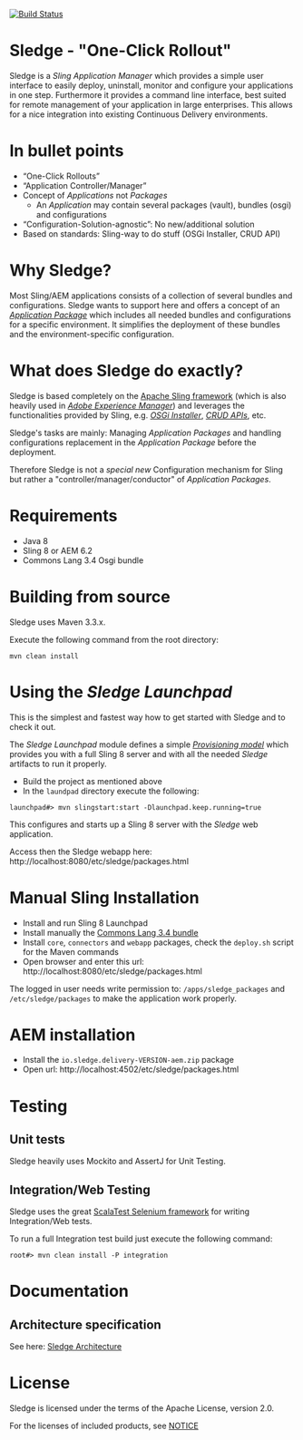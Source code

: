 [![Build Status](https://travis-ci.org/unic/sledge.svg?branch=develop)](https://travis-ci.org/unic/sledge)

Sledge - "One-Click Rollout"
============================

Sledge is a _Sling Application Manager_ which provides a simple user interface to easily deploy, uninstall, monitor and configure your applications in one step. 
Furthermore it provides a command line interface, best suited for remote management of your application in large enterprises. This allows for a nice integration into existing Continuous Delivery environments.

# In bullet points

* “One-Click Rollouts”
* “Application Controller/Manager”
* Concept of _Applications_ not _Packages_
  * An _Application_ may contain several packages (vault), bundles (osgi) and configurations
* “Configuration-Solution-agnostic”: No new/additional solution
* Based on standards: Sling-way to do stuff (OSGi Installer, CRUD API)

# Why Sledge?

Most Sling/AEM applications consists of a collection of several bundles and configurations. Sledge wants to support here and offers a concept of an [_Application Package_](https://github.com/unic/sledge/blob/develop/docs/src/main/markdown/sledge-architecture.md#applicationpackage) which includes all needed bundles and configurations for a specific environment. It simplifies the deployment of these bundles and the environment-specific configuration.

# What does Sledge do exactly?

Sledge is based completely on the [Apache Sling framework](https://sling.apache.org) (which is also heavily used in [_Adobe Experience Manager_](docs.adobe.com/docs/en/aem.html)) and leverages the functionalities provided by Sling, e.g. [_OSGi Installer_](https://sling.apache.org/documentation/bundles/osgi-installer.html), [_CRUD APIs_](https://sling.apache.org/documentation/the-sling-engine/sling-api-crud-support.html), etc.

Sledge's tasks are mainly: Managing _Application Packages_ and handling configurations replacement in the _Application Package_ before the deployment. 

Therefore Sledge is not a _special new_ Configuration mechanism for Sling but rather a "controller/manager/conductor" of _Application Packages_.

# Requirements

* Java 8
* Sling 8 or AEM 6.2
* Commons Lang 3.4 Osgi bundle


# Building from source

Sledge uses Maven 3.3.x.

Execute the following command from the root directory:

```
mvn clean install
```

# Using the _Sledge Launchpad_

This is the simplest and fastest way how to get started with Sledge and to check it out.

The _Sledge Launchpad_ module defines a simple [_Provisioning model_](https://sling.apache.org/documentation/development/slingstart.html) which
provides you with a full Sling 8 server and with all the needed _Sledge_ artifacts to run it properly.

* Build the project as mentioned above
* In the `laundpad` directory execute the following:
```
launchpad#> mvn slingstart:start -Dlaunchpad.keep.running=true
```

This configures and starts up a Sling 8 server with the _Sledge_ web application.

Access then the Sledge webapp here: http://localhost:8080/etc/sledge/packages.html

# Manual Sling Installation

* Install and run Sling 8 Launchpad
* Install manually the [Commons Lang 3.4 bundle](https://commons.apache.org/proper/commons-lang/download_lang.cgi)
* Install `core`, `connectors` and `webapp` packages, check the `deploy.sh` script for the Maven commands
* Open browser and enter this url: http://localhost:8080/etc/sledge/packages.html

The logged in user needs write permission to: `/apps/sledge_packages` and `/etc/sledge/packages` to make the application work properly.

# AEM installation

* Install the `io.sledge.delivery-VERSION-aem.zip` package
* Open url: http://localhost:4502/etc/sledge/packages.html

# Testing

## Unit tests

Sledge heavily uses Mockito and AssertJ for Unit Testing.

## Integration/Web Testing

Sledge uses the great [ScalaTest Selenium framework](http://www.scalatest.org/user_guide/using_selenium) for writing Integration/Web tests.

To run a full Integration test build just execute the following command:
```
root#> mvn clean install -P integration
```


# Documentation

## Architecture specification

See here: [Sledge Architecture](docs/src/main/markdown/sledge-architecture.md)


# License

Sledge is licensed under the terms of the Apache License, version 2.0.

For the licenses of included products, see [NOTICE](NOTICE.txt)
